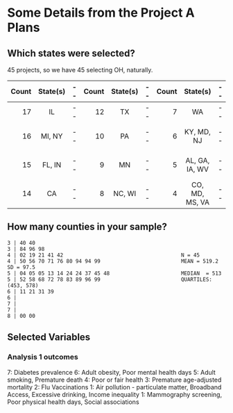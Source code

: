 # Some Details from the Project A Plans

## Which states were selected?

45 projects, so we have 45 selecting OH, naturally.

Count | State(s) | -- | Count | State(s) | -- | Count | State(s) | -- | Count | State(s)
----: | :-----: | -- | ----: | :-----: | -- | ----: | :-----: | -- | ----: | :-----: 
17 | IL | -- | 12 | TX | -- | 7 | WA | -- | 3 | KS, TN
16 | MI, NY | -- | 10 | PA | -- | 6 | KY, MD, NJ | -- | 2 | AR, ID, OR, SC, WY
15 | FL, IN | -- | 9 | MN | -- | 5 | AL, GA, IA, WV | -- | 1 | ND, NE, NM, OK, UT
14 | CA | -- | 8 | NC, WI | -- | 4 | CO, MD, MS, VA | -- | 0 | MT, SD

## How many counties in your sample?

```
3 | 40 40 
3 | 84 96 98
4 | 02 19 21 41 42                                      N = 45
4 | 50 56 70 71 76 80 94 94 99                          MEAN = 519.2 SD = 97.5
5 | 04 05 05 13 14 24 24 37 45 48                       MEDIAN  = 513
5 | 52 58 68 72 78 83 89 96 99                          QUARTILES: (453, 578)
6 | 11 21 31 39
6 |
7 | 
7 |
8 | 00 00
```

## Selected Variables 

### Analysis 1 outcomes

7: Diabetes prevalence
6: Adult obesity, Poor mental health days
5: Adult smoking, Premature death
4: Poor or fair health
3: Premature age-adjusted mortality
2: Flu Vaccinations
1: Air pollution - particulate matter, Broadband Access, Excessive drinking, Income inequality
1: Mammography screening, Poor physical health days, Social associations
